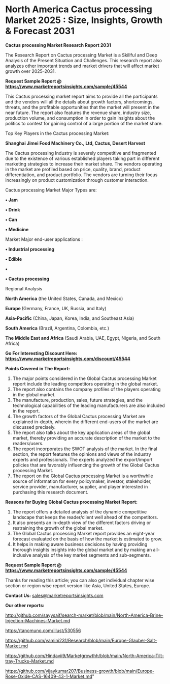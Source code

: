 # North America Cactus processing Market 2025 : Size, Insights, Growth & Forecast 2031

<strong>Cactus processing Market Research Report 2031</strong>

The Research Report on Cactus processing Market is a Skillful and Deep Analysis of the Present Situation and Challenges. This research report also analyzes other important trends and market drivers that will affect market growth over 2025-2031.

<strong>Request Sample Report @ <a href=https://www.marketreportsinsights.com/sample/45544>https://www.marketreportsinsights.com/sample/45544</a></strong>

This Cactus processing market report aims to provide all the participants and the vendors will all the details about growth factors, shortcomings, threats, and the profitable opportunities that the market will present in the near future. The report also features the revenue share, industry size, production volume, and consumption in order to gain insights about the politics to contest for gaining control of a large portion of the market share.

Top Key Players in the Cactus processing Market:

<strong>Shanghai Jimei Food Machinery Co., Ltd, Cactus, Desert Harvest</strong>

The Cactus processing Industry is severely competitive and fragmented due to the existence of various established players taking part in different marketing strategies to increase their market share. The vendors operating in the market are profiled based on price, quality, brand, product differentiation, and product portfolio. The vendors are turning their focus increasingly on product customization through customer interaction.

Cactus processing Market Major Types are:

<strong>•  Jam

•  Drink

•  Can

•  Medicine</strong>

Market Major end-user applications :

<strong>•  Industrial processing

•  Edible

•  

•  Cactus processing</strong>

Regional Analysis

</u><strong><b>North America</b></strong> (the United States, Canada, and Mexico)

<strong><b>Europe </b></strong>(Germany, France, UK, Russia, and Italy)

<strong><b>Asia-Pacific</b></strong> (China, Japan, Korea, India, and Southeast Asia)

<strong><b>South America</b></strong> (Brazil, Argentina, Colombia, etc.)

<strong><b>The Middle East and Africa</b></strong> (Saudi Arabia, UAE, Egypt, Nigeria, and South Africa)

<strong>Go For Interesting Discount Here: <a href=https://www.marketreportsinsights.com/discount/45544>https://www.marketreportsinsights.com/discount/45544</a></strong>

<strong>Points Covered in The Report:</strong>
<ol>
  <li>The major points considered in the Global Cactus processing Market report include the leading competitors operating in the global market.</li>
  <li>The report also contains the company profiles of the players operating in the global market.</li>
  <li>The manufacture, production, sales, future strategies, and the technological capabilities of the leading manufacturers are also included in the report.</li>
  <li>The growth factors of the Global Cactus processing Market are explained in-depth, wherein the different end-users of the market are discussed precisely.</li>
  <li>The report also talks about the key application areas of the global market, thereby providing an accurate description of the market to the readers/users.</li>
  <li>The report incorporates the SWOT analysis of the market. In the final section, the report features the opinions and views of the industry experts and professionals. The experts analyzed the export/import policies that are favorably influencing the growth of the Global Cactus processing Market.</li>
  <li>The report on the Global Cactus processing Market is a worthwhile source of information for every policymaker, investor, stakeholder, service provider, manufacturer, supplier, and player interested in purchasing this research document.</li>
</ol>
<strong>Reasons for Buying Global Cactus processing Market Report:</strong>

<ol>
  <li>The report offers a detailed analysis of the dynamic competitive landscape that keeps the reader/client well ahead of the competitors.</li>
  <li>It also presents an in-depth view of the different factors driving or restraining the growth of the global market.</li>
  <li>The Global Cactus processing Market report provides an eight-year forecast evaluated on the basis of how the market is estimated to grow.</li>
  <li>It helps in making aware business decisions by having providing thorough insights insights into the global market and by making an all-inclusive analysis of the key market segments and sub-segments.</li>
</ol>
<strong>Request Sample Report @ <a href=https://www.marketreportsinsights.com/sample/45544>https://www.marketreportsinsights.com/sample/45544</a></strong>


Thanks for reading this article; you can also get individual chapter wise section or region wise report version like Asia, United States, Europe.

<strong>Contact Us:</strong>
sales@marketreportsinsights.com

<strong>Our other reports:</strong>

<a href=http://github.com/sayysaif/search-market/blob/main/North-America-Brine-Injection-Machines-Market.md>http://github.com/sayysaif/search-market/blob/main/North-America-Brine-Injection-Machines-Market.md</a>

<a href=https://tanomuno.com/illust/530556>https://tanomuno.com/illust/530556</a>

<a href=https://github.com/yamini231/Research/blob/main/Europe-Glauber-Salt-Market.md>https://github.com/yamini231/Research/blob/main/Europe-Glauber-Salt-Market.md</a>

<a href=https://github.com/Hindavii9/Marketgrowthh/blob/main/North-America-Tilt-tray-Trucks-Market.md>https://github.com/Hindavii9/Marketgrowthh/blob/main/North-America-Tilt-tray-Trucks-Market.md</a>

<a href=https://github.com/vijaykumar207/Business-growth/blob/main/Europe-Rose-Oxide-CAS-16409-43-1-Market.md>https://github.com/vijaykumar207/Business-growth/blob/main/Europe-Rose-Oxide-CAS-16409-43-1-Market.md</a>"
